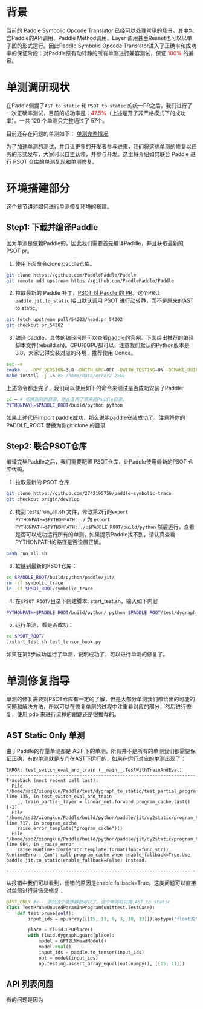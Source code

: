 # 背景

当前的 Paddle Symbolic Opcode Translator 已经可以处理常见的场景。其中包含Paddle的API调用、Paddle Method调用、Layer 调用甚至Resnet也可以以单子图的形式运行。因此Paddle Symbolic Opcode Translator进入了正确率和成功率的保证阶段：对Paddle原有动转静的所有单测进行兼容测试，保证 <font color='red'>100%</font> 的兼容。

# 单测调研现状

在Paddle侧提了`AST to static` 和 `PSOT to static` 的统一PR之后，我们进行了一次正确率测试，目前的成功率是：<font color='red'>47.5%</font>（上述是开了非严格模式下的成功率）。一共 120 个单测只完整通过了 57个。


目前还存在问题的单测如下： [单测完整情况](https://ku.baidu-int.com/knowledge/HFVrC7hq1Q/yKeL8Lljko/5K6Iojo8fU/8WiP4r3K6L6Nvr)


为了加速单测的测试，并且让更多的开发者参与进来，我们将这些单测的修复以任务的形式发布，大家可以自主认领，并参与开发。这里将介绍如何联合 Paddle 进行 PSOT 仓库的单测复现和单测修复。


# 环境搭建部分

这个章节讲述如何进行单测修复环境的搭建。

## Step1: 下载并编译Paddle

因为单测是依赖Paddle的，因此我们需要首先编译Paddle，并且获取最新的 PSOT pr。

1. 使用下面命令clone paddle仓库。
```bash
git clone https://github.com/PaddlePaddle/Paddle
git remote add upstream https://github.com/PaddlePaddle/Paddle
```

2. 拉取最新的 Paddle 补丁，[PSOT 对 Paddle 的 PR](https://github.com/PaddlePaddle/Paddle/pull/54202)。这个PR让`paddle.jit.to_static` 接口默认调用 PSOT 进行动转静，而不是原来的AST to static。
```bash
git fetch upstream pull/54202/head:pr_54202
git checkout pr_54202
```

3. 编译 paddle，具体的编译问题可以查看[paddle的官网](https://www.paddlepaddle.org.cn/documentation/docs/zh/develop/install/compile/linux-compile.html#anchor-0)。下面给出推荐的编译脚本文件(rebuild.sh)。CPU和GPU都可以，注意我们默认的Python版本是3.8，大家记得安装对应的环境，推荐使用 Conda。
```bash
set -e
cmake .. -DPY_VERSION=3.8 -DWITH_GPU=OFF -DWITH_TESTING=ON -DCMAKE_BUILD_TYPE=Release
make install -j 16 #> /home/data/error2 2>&1
```

上述命令都走完了，我们可以使用如下的命令来测试是否成功安装了Paddle:

```bash
cd ~ # 切换到别的目录，防止复用了原来的Paddle目录。
PYTHONPAYH=$PADDLE_ROOT/build/python python
```

如果上述代码import paddle成功，那么说明paddle安装成功了。注意将你的 PADDLE_ROOT 替换为你git clone 的目录


## Step2: 联合PSOT仓库

编译完毕Paddle之后，我们需要配置 PSOT仓库，让Paddle使用最新的PSOT 仓库代码。

1. 拉取最新的 PSOT 仓库
```bash
git clone https://github.com/2742195759/paddle-symbolic-trace
git checkout origin/develop
```

2. 找到 tests/run_all.sh 文件，修改第2行的`export PYTHONPATH=$PYTHONPATH:../` 为 `export PYTHONPATH=$PYTHONPATH:../:$PADDLE_ROOT/build/python` 然后运行，查看是否可以成功运行所有的单测，如果提示Paddle找不到，请认真查看PYTHONPATH的路径是否设置正确。
```bash
bash run_all.sh
```

3. 软链到最新的PSOT仓库：
```bash
cd $PADDLE_ROOT/build/python/paddle/jit/
rm -rf symbolic_trace
ln -sf $PSOT_ROOT/symbolic_trace
```

4. 在`$PSOT_ROOT/`目录下创建脚本: start_test.sh，输入如下内容
```bash
PYTHONPATH=$PADDLE_ROOT/build/python/ python $PADDLE_ROOT/test/dygraph_to_static/$1 $2
```

5. 运行单测，看是否成功：
```bash
cd $PSOT_ROOT/
./start_test.sh test_tensor_hook.py
```

如果在第5步成功运行了单测，说明成功了，可以进行单测的修复了。

# 单测修复指导

单测的修复需要对PSOT仓库有一定的了解，但是大部分单测我们都给出的可能的问题和解决方法，所以可以在修复单测的过程中注重看对应的部分，然后进行修复，使用 pdb 来进行流程的跟踪还是很推荐的。

## AST Static Only 单测

由于Paddle的存量单测都是 AST 下的单测，所有并不是所有的单测我们都需要保证正确，有的单测就是专门在AST下运行的，如果在运行对应的单测出现了：
```log
ERROR: test_switch_eval_and_train (__main__.TestWithTrainAndEval)
----------------------------------------------------------------------
Traceback (most recent call last):
  File "/home/ssd2/xiongkun/Paddle/test/dygraph_to_static/test_partial_program.py", line 135, in test_switch_eval_and_train
    _, train_partial_layer = linear_net.forward.program_cache.last()[-1]
  File "/home/ssd2/xiongkun/Paddle/build/python/paddle/jit/dy2static/program_translator.py", line 717, in program_cache
    raise_error_template("program_cache")()
  File "/home/ssd2/xiongkun/Paddle/build/python/paddle/jit/dy2static/program_translator.py", line 664, in _raise_error
    raise RuntimeError(error_template.format(func=func_str))
RuntimeError: Can't call program_cache when enable_fallback=True.Use paddle.jit.to_static(enable_fallback=False) instead.

----------------------------------------------------------------------
```
从报错中我们可以看到，出错的原因是enable fallback=True，这类问题可以直接对单测进行装饰来修复：

```python
@AST_ONLY #<-- 添加这个装饰器就可以了，这个单测将只跑 AST to static
class TestPruneUnusedParamInProgram(unittest.TestCase):
    def test_prune(self):
        input_ids = np.array([[15, 11, 6, 3, 18, 13]]).astype("float32")

        place = fluid.CPUPlace()
        with fluid.dygraph.guard(place):
            model = GPT2LMHeadModel()
            model.eval()
            input_ids = paddle.to_tensor(input_ids)
            out = model(input_ids)
            np.testing.assert_array_equal(out.numpy(), [[15, 11]])
```


## API 列表问题

有的问题是因为
